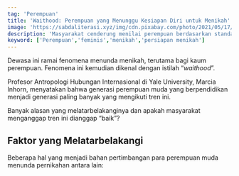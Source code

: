 ```yaml
---
tag: 'Perempuan'
title: 'Waithood: Perempuan yang Menunggu Kesiapan Diri untuk Menikah'
image: 'https://sabdaliterasi.xyz/img/cdn.pixabay.com/photo/2021/05/17/18/26/hijab-6261552_1280.jpg'
description: 'Masyarakat cenderung menilai perempuan berdasarkan standar tradisional yang menjadikan pernikahan sebagai pencapaian utama dalam hidup.'
keyword: ['Perempuan','feminis','menikah','persiapan menikah']
---
```

<p>Dewasa ini ramai fenomena menunda menikah, terutama bagi kaum perempuan. Fenomena ini kemudian dikenal dengan istilah “<em>waithood</em>”.</p><p>Profesor Antropologi Hubungan Internasional di Yale University, Marcia Inhorn, menyatakan bahwa generasi perempuan muda yang berpendidikan menjadi generasi paling banyak yang mengikuti tren ini.</p><p>Banyak alasan yang melatarbelakanginya dan apakah masyarakat menganggap tren ini dianggap “baik”?</p><h2>Faktor yang Melatarbelakangi</h2><p>Beberapa hal yang menjadi bahan pertimbangan para perempuan muda menunda pernikahan antara lain:</p>
